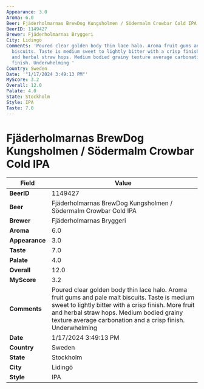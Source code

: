 ```yaml
---
Appearance: 3.0
Aroma: 6.0
Beer: Fjäderholmarnas BrewDog Kungsholmen / Södermalm Crowbar Cold IPA
BeerID: 1149427
Brewer: Fjäderholmarnas Bryggeri
City: Lidingö
Comments: 'Poured clear golden body thin lace halo. Aroma fruit gums and pale malt
  biscuits. Taste is medium sweet to lightly bitter with a crisp finish. More fruit
  and herbal straw hops. Medium bodied grainy texture average carbonation and a crisp
  finish. Underwhelming '
Country: Sweden
Date: '"1/17/2024 3:49:13 PM"'
MyScore: 3.2
Overall: 12.0
Palate: 4.0
State: Stockholm
Style: IPA
Taste: 7.0
---
```


# Fjäderholmarnas BrewDog Kungsholmen / Södermalm Crowbar Cold IPA

| Field         | Value |
|---------------|-------|
| **BeerID** | 1149427 |
| **Beer** | Fjäderholmarnas BrewDog Kungsholmen / Södermalm Crowbar Cold IPA |
| **Brewer** | Fjäderholmarnas Bryggeri |
| **Aroma** | 6.0 |
| **Appearance** | 3.0 |
| **Taste** | 7.0 |
| **Palate** | 4.0 |
| **Overall** | 12.0 |
| **MyScore** | 3.2 |
| **Comments** | Poured clear golden body thin lace halo. Aroma fruit gums and pale malt biscuits. Taste is medium sweet to lightly bitter with a crisp finish. More fruit and herbal straw hops. Medium bodied grainy texture average carbonation and a crisp finish. Underwhelming  |
| **Date** | 1/17/2024 3:49:13 PM |
| **Country** | Sweden |
| **State** | Stockholm |
| **City** | Lidingö |
| **Style** | IPA |

